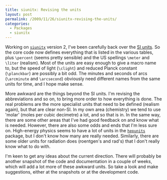 ```yaml
---
title: siunitx: Revising the units
layout: post
permalink: /2009/11/26/siunitx-revising-the-units/
categories:
  - Packages
  - siunitx
---
```

Working on [`siunitx`](https://ctan.org/pkg/siunitx) version 2, I've been carefully back over the [SI units](http://www.bipm.org/en/si/si_brochure/). So the core code now defines everything that is listed in the various tables, plus `\percent` (seems pretty sensible) and the US spellings `\meter` and `\liter` (realism). Most of the units are easy enough to give a macro name to, but the speed of light (`\clight`) and reduced Planck constant (`\planckbar`) are possibly a bit odd. The minutes and seconds of arcs (`\arcminute` and `\arcsecond`) obviously need different names from the same units for time, and I hope make sense.

More awkward are the things beyond the SI units. I'm revising the abbreviations and so on, to bring more order to how everything is done. The real problems are the more specialist units that need to be defined (realism again), but that are clear non-SI. In my own area (chemistry) we tend to use 'molar' (moles per cubic decimetre) a lot, and so that is in. In the same way, there are some other areas that I've had good feedback on and know what is needed. However, there are also some odds and ends that I'm less sure on. High-energy physics seems to have a lot of units in the [`hepunits`](https://ctan.org/pkg/hepunits) package, but I don't know how many are really needed. Similarly, there are some older units for radiation does (roentgen's and rad's) that I don't really know what to do with.

I'm keen to get any ideas about the current direction. There will probably be another snapshot of the code and documentation in a couple of weeks, which will add a lot more of these awkward units. So take a look and make suggestions, either at the snapshots or at the development code.
